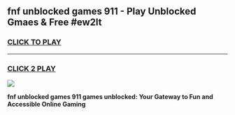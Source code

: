 
## fnf unblocked games 911 - Play Unblocked Gmaes & Free #ew2lt
<h3>
<a href="https://news.freeplayer.one?title=fnf_unblocked_games_911&ref=26F">CLICK TO PLAY</a></h3>
<hr>

<h3>
<a href="https://news.freeplayer.one?title=fnf_unblocked_games_911&ref=26F">CLICK 2 PLAY</a>
  
</h3>

<a href="https://news.freeplayer.one?title=fnf_unblocked_games_911&ref=26F/"><img src="https://clearcache.store/games.png"></a>


**fnf unblocked games 911 games unblocked: Your Gateway to Fun and Accessible Online Gaming**
